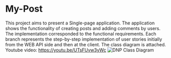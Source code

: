 # My-Post
This project aims to present a Single-page application.
The application shows the functionality of creating posts and adding comments by users.
The implementation corresponded to the functional requirements.
Each branch represents the step-by-step implementation of user stories initially from the WEB API side and then at the client.
The class diagram is attached.
Youtube video: https://youtu.be/UTsFUvw3yWc
![DNP Class Diagram](https://github.com/DanTurcanIuliu/My-Post/assets/146062171/be967f7e-1515-4505-8639-cee4ccff7fd3)
